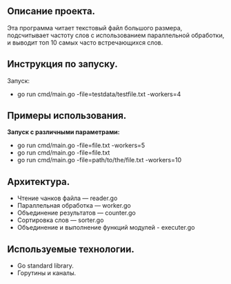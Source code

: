 ## **Описание проекта.**
Эта программа читает текстовый файл большого размера, подсчитывает частоту слов с использованием параллельной обработки, и выводит топ 10 самых часто встречающихся слов.

## **Инструкция по запуску.**
Запуск:
- go run cmd/main.go -file=testdata/testfile.txt -workers=4

## **Примеры использования.**

**Запуск с различными параметрами:**
- go run cmd/main.go -file=file.txt -workers=5
- go run cmd/main.go -file=file.txt
- go run cmd/main.go -file=path/to/the/file.txt -workers=10

## **Архитектура.**
- Чтение чанков файла — reader.go
- Параллельная обработка — worker.go
- Объединение результатов — counter.go
- Сортировка слов — sorter.go
- Объединение и выполнение функций модулей  - executer.go

## **Используемые технологии.**
- Go standard library.
- Горутины и каналы.
